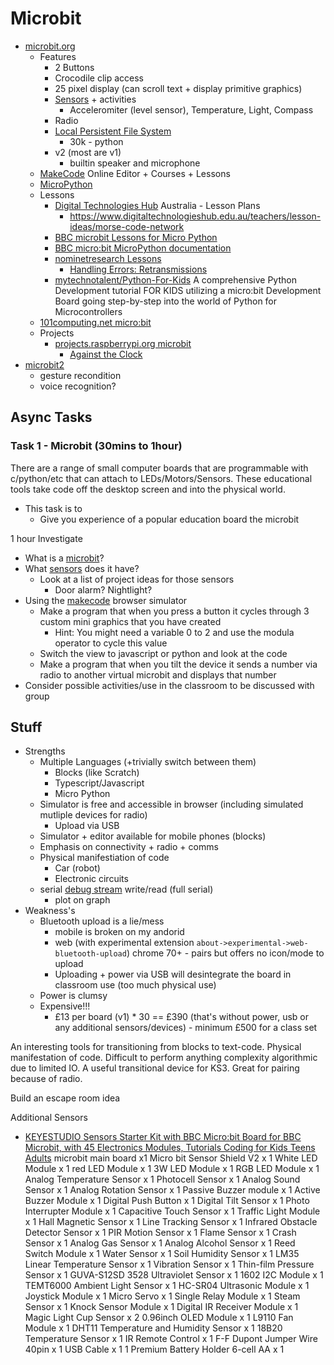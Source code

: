 Microbit
========

* [microbit.org](https://microbit.org/)
    * Features
        * 2 Buttons
        * Crocodile clip access
        * 25 pixel display (can scroll text + display primitive graphics)
        * [Sensors](https://microbit.org/get-started/first-steps/sensors/) + activities
            * Acceleromiter (level sensor), Temperature, Light, Compass
        * Radio
        * [Local Persistent File System](https://microbit-micropython.readthedocs.io/en/v1.0.1/filesystem.html)
            * 30k - python
        * v2 (most are v1)
            * builtin speaker and microphone
    * [MakeCode](https://makecode.microbit.org/) Online Editor + Courses + Lessons
    * [MicroPython](https://microbit-micropython.readthedocs.io/en/latest/)
    * Lessons
        * [Digital Technologies Hub](https://www.digitaltechnologieshub.edu.au/teachers/lesson-ideas#/) Australia - Lesson Plans
            * https://www.digitaltechnologieshub.edu.au/teachers/lesson-ideas/morse-code-network
        * [BBC microbit Lessons for Micro Python](http://physicalcomputing.co.uk/2017/01/11/bbc-microbit-lessons/)
        * [BBC micro:bit MicroPython documentation](https://microbit-micropython.readthedocs.io/en/latest/index.html)
        * [nominetresearch Lessons](https://microbit.nominetresearch.uk/)
            * [Handling Errors: Retransmissions](https://microbit.nominetresearch.uk/networking-book-online/retransmissions/retransmissions/)
        * [mytechnotalent/Python-For-Kids](https://github.com/mytechnotalent/Python-For-Kids) A comprehensive Python Development tutorial FOR KIDS utilizing a micro:bit Development Board going step-by-step into the world of Python for Microcontrollers
    * [101computing.net micro:bit](https://www.101computing.net/category/bbc-microbit/)
    * Projects
        * [projects.raspberrypi.org microbit](https://projects.raspberrypi.org/en/projects?hardware[]=microbit)
            * [Against the Clock](https://projects.raspberrypi.org/en/projects/against-the-clock)
* [microbit2](https://tech.microbit.org/latest-revision/announcement/)
    * gesture recondition
    * voice recognition?


Async Tasks
-----------

### Task 1 - Microbit (30mins to 1hour)

There are a range of small computer boards that are programmable with c/python/etc that can attach to LEDs/Motors/Sensors.
These educational tools take code off the desktop screen and into the physical world.

* This task is to
    * Give you experience of a popular education board the microbit

1 hour
Investigate 
* What is a [microbit](https://microbit.org/)?
* What [sensors](https://microbit.org/get-started/first-steps/sensors/) does it have?
    * Look at a list of project ideas for those sensors
        * Door alarm? Nightlight?
* Using the [makecode](https://makecode.microbit.org/) browser simulator
    * Make a program that when you press a button it cycles through 3 custom mini graphics that you have created
        * Hint: You might need a variable 0 to 2 and use the modula operator to cycle this value
    * Switch the view to javascript or python and look at the code
    * Make a program that when you tilt the device it sends a number via radio to another virtual microbit and displays that number
* Consider possible activities/use in the classroom to be discussed with group


Stuff
-----

* Strengths
    * Multiple Languages (+trivially switch between them)
        * Blocks (like Scratch)
        * Typescript/Javascript
        * Micro Python
    * Simulator is free and accessible in browser (including simulated mutliple devices for radio)
        * Upload via USB
    * Simulator + editor available for mobile phones (blocks)
    * Emphasis on connectivity + radio + comms
    * Physical manifestiation of code
        * Car (robot)
        * Electronic circuits
    * serial [debug stream](https://support.microbit.org/support/solutions/articles/19000095729-displaying-live-serial-data-from-the-micro-bit-in-the-makecode-console-) write/read (full serial)
        * plot on graph
* Weakness's
    * Bluetooth upload is a lie/mess
        * mobile is broken on my andorid
        * web (with experimental extension `about->experimental->web-bluetooth-upload`) chrome 70+ - pairs but offers no icon/mode to upload
        * Uploading + power via USB will desintegrate the board in classroom use (too much physical use)
    * Power is clumsy
    * Expensive!!!
        * £13 per board (v1) * 30 == £390 (that's without power, usb or any additional sensors/devices) - minimum £500 for a class set

An interesting tools for transitioning from blocks to text-code. Physical manifestation of code. Difficult to perform anything complexity algorithmic due to limited IO. A useful transitional device for KS3. Great for pairing because of radio.

Build an escape room idea



Additional Sensors
* [KEYESTUDIO Sensors Starter Kit with BBC Micro:bit Board for BBC Microbit, with 45 Electronics Modules, Tutorials Coding for Kids Teens Adults](https://www.amazon.co.uk/KEYESTUDIO-Sensors-Starter-Kit-Micro/dp/B08H7VSLZH/ref=sr_1_9?dchild=1&keywords=microbit&qid=1605460287&sr=8-9)
microbit main board x1
Micro bit Sensor Shield V2 x 1
White LED Module x 1
red LED Module x 1
3W LED Module x 1
RGB LED Module x 1
Analog Temperature Sensor x 1
Photocell Sensor x 1
Analog Sound Sensor x 1
Analog Rotation Sensor x 1
Passive Buzzer module x 1
Active Buzzer Module x 1
Digital Push Button x 1
Digital Tilt Sensor x 1
Photo Interrupter Module x 1
Capacitive Touch Sensor x 1
Traffic Light Module x 1
Hall Magnetic Sensor x 1
Line Tracking Sensor x 1
Infrared Obstacle Detector Sensor x 1
PIR Motion Sensor x 1
Flame Sensor x 1
Crash Sensor x 1
Analog Gas Sensor x 1
Analog Alcohol Sensor x 1
Reed Switch Module x 1
Water Sensor x 1
Soil Humidity Sensor x 1
LM35 Linear Temperature Sensor x 1
Vibration Sensor x 1
Thin-film Pressure Sensor x 1
GUVA-S12SD 3528 Ultraviolet Sensor x 1
1602 I2C Module x 1
TEMT6000 Ambient Light Sensor x 1
HC-SR04 Ultrasonic Module x 1
Joystick Module x 1
Micro Servo x 1
Single Relay Module x 1
Steam Sensor x 1
Knock Sensor Module x 1
Digital IR Receiver Module x 1
Magic Light Cup Sensor x 2
0.96inch OLED Module x 1
L9110 Fan Module x 1
DHT11 Temperature and Humidity Sensor x 1
18B20 Temperature Sensor x 1
IR Remote Control x 1
F-F Dupont Jumper Wire 40pin x 1
USB Cable x 1
1 Premium Battery Holder 6-cell AA x 1 

